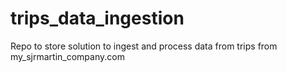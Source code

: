 # trips_data_ingestion
Repo to store solution to ingest and process data from trips from my_sjrmartin_company.com
